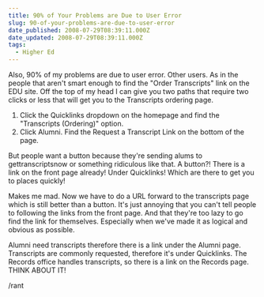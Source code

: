 ```yaml
---
title: 90% of Your Problems are Due to User Error
slug: 90-of-your-problems-are-due-to-user-error
date_published: 2008-07-29T08:39:11.000Z
date_updated: 2008-07-29T08:39:11.000Z
tags:
  - Higher Ed
---
```


Also, 90% of my problems are due to user error. Other users. As in the people that aren't smart enough to find the "Order Transcripts" link on the EDU site. Off the top of my head I can give you two paths that require two clicks or less that will get you to the Transcripts ordering page.

1. Click the Quicklinks dropdown on the homepage and find the "Transcripts (Ordering)" option.
2. Click Alumni. Find the Request a Transcript Link on the bottom of the page.

But people want a button because they're sending alums to gettranscriptsnow or something ridiculous like that. A button?! There is a link on the front page already! Under Quicklinks! Which are there to get you to places quickly!

Makes me mad. Now we have to do a URL forward to the transcripts page which is still better than a button. It's just annoying that you can't tell people to following the links from the front page. And that they're too lazy to go find the link for themselves. Especially when we've made it as logical and obvious as possible.

Alumni need transcripts therefore there is a link under the Alumni page. Transcripts are commonly requested, therefore it's under Quicklinks. The Records office handles transcripts, so there is a link on the Records page. THINK ABOUT IT!

/rant

